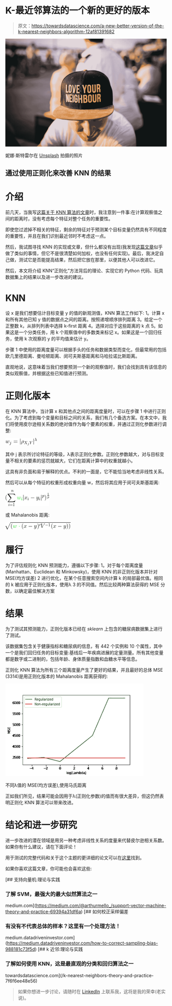# K-最近邻算法的一个新的更好的版本

> 原文：<https://towardsdatascience.com/a-new-better-version-of-the-k-nearest-neighbors-algorithm-12af81391682>

![](img/978956dc48416e2e2575442c1228c839.png)

妮娜·斯特雷尔在 [Unsplash](https://unsplash.com?utm_source=medium&utm_medium=referral) 拍摄的照片

## 通过使用正则化来改善 KNN 的结果

# 介绍

前几天，当我写[这篇关于 KNN 算法的文章](/k-nearest-neighbors-theory-and-practice-7f6f6ee48e56)时，我注意到一件事:在计算观察值之间的距离时，没有考虑每个特征对整个任务的重要性。

即使您过滤掉不相关的特征，剩余的特征对于预测某个目标变量仍然具有不同程度的重要性，并且在我们识别最近邻时不考虑这一点。

然后，我试图寻找 KNN 的实现或文章，但什么都没有出现(我发现[这篇文章](https://s3.us-west-2.amazonaws.com/secure.notion-static.com/e26ff79b-911c-4349-bdcb-38d59882abb3/The_impact_of_distance_feature_weighting_and_selection_for_KNN_in_credit_default_prediction.pdf?X-Amz-Algorithm=AWS4-HMAC-SHA256&X-Amz-Content-Sha256=UNSIGNED-PAYLOAD&X-Amz-Credential=AKIAT73L2G45EIPT3X45%2F20220404%2Fus-west-2%2Fs3%2Faws4_request&X-Amz-Date=20220404T130106Z&X-Amz-Expires=86400&X-Amz-Signature=ad652ce74d8eb6936056697edec606e8839ac408ba12ce23a04888010c0acea6&X-Amz-SignedHeaders=host&response-content-disposition=filename%20%3D%22The%2520impact%2520of%2520distance%252C%2520feature%2520weighting%2520and%2520selection%2520for%2520KNN%2520in%2520credit%2520default%2520prediction.pdf%22&x-id=GetObject)似乎做了类似的事情，但它不是很清楚如何加权，也没有任何实现)。最后，我决定自己做，测试它是否能提高结果，然后把它放在那里，以便其他人可以改进它。

然后，本文将介绍 KNN“正则化”方法背后的理论、实现它的 Python 代码、玩具数据集上的结果以及进一步改进的建议。

# KNN

设 x 是我们想要估计目标变量 y 的值的新观测值，KNN 算法工作如下:
1。计算 x 和所有其他已知 y 值的数据点之间的距离。按照递增顺序排列距离
3。给定一个正整数 k，从排列列表中选择 k-first 距离
4。选择对应于这些距离的 k 点
5。如果这是一个分类任务，用 k 个观察值中的多数类来标记 x。如果这是一个回归任务，使用 k 次观察的 y 的平均值来估计 y。

步骤 1 中使用的距离度量可以根据手头的任务和数据类型而变化，但最常用的包括欧几里德距离、曼哈顿距离、闵可夫斯基距离和马哈拉诺比斯距离。

直观地说，这意味着当我们想要预测一个新的观察值时，我们会找到具有该信息的类似观察值，并根据这些已知值进行预测。

# 正则化版本

在 KNN 算法中，当计算 x 和其他点之间的距离度量时，可以在步骤 1 中进行正则化。为了考虑到每个变量和目标之间的关系，我们有几个备选方案。在本文中，我们将使用皮尔逊相关系数的绝对值作为每个要素的权重，并通过正则化参数进行调整:

![](img/ae342bb5157aded1d1293c23a2fa684f.png)

其中 j 表示所讨论特征的等级，λ表示正则化参数。正则化参数越大，对与目标变量不相关的要素的惩罚就越大，它们在距离计算中的权重就越小。

这具有非负面和易于解释的优点。不利的一面是，它不能恰当地考虑非线性关系。

然后可以从每个特征的权重形成权重向量 w，然后将其应用于闵可夫斯基距离:

![](img/59478e9a6371a5ce832eeb782068ef86.png)

或 Mahalanobis 距离:

![](img/42f15a49fe10060f0264d33cfa8958ee.png)

# 履行

为了评估规则化 KNN 预测能力，遵循以下步骤:
1。对于每个距离度量(Manhattan、Euclidean 和 Minkowsky)，使用 KNN 的非正则化版本并针对 MSE(均方误差)
2 进行优化，在某个任意搜索空间内计算 k 的局部最优值。相同的 k 被应用于正则化版本，使用λ
3 的不同值。然后比较两种算法获得的 MSE 分数，以确定最佳解决方案

# 结果

为了测试其预测能力，正则化版本已经在 *sklearn* 上包含的糖尿病数据集上进行了测试。

该数据集包含关于健康指标和糖尿病的信息，有 442 个实例和 10 个属性，其中一个是我们回归任务的目标变量:基线后一年疾病进展的定量测量。所有其他变量都是数字或二进制的，包括年龄、身体质量指数和血糖水平等信息。

正则化 KNN 算法为所有三个距离度量产生了更好的结果，并且最好的总体 MSE (3314)是用正则化版本的 Mahalanobis 距离获得的:

![](img/12d48de33518ff7315ed3deb814e3969.png)

不同λ值的 MSE(均方误差),使用马氏距离

正如我们所见，结果可能会因用于λ(正则化参数)的值而有很大差异，但这仍然表明正则化 KNN 算法可以带来改进。

# 结论和进一步研究

进一步改进的潜在领域是用另一种考虑非线性关系的度量来代替皮尔逊相关系数。如果你有什么建议，请在下面评论！

用于测试的完整代码和关于这个主题的更详细的论文可以在[这里](https://github.com/arthurmello/regularized-knn)找到。

如果你喜欢这篇文章，你可能也会喜欢这些:

[](https://medium.com/@arthurmello_/support-vector-machine-theory-and-practice-69394a31df6a) [## 支持向量机:理论与实践

### 了解 SVM，最强大的最大似然算法之一

medium.com](https://medium.com/@arthurmello_/support-vector-machine-theory-and-practice-69394a31df6a) [](https://medium.datadriveninvestor.com/how-to-correct-sampling-bias-988181c73f5d) [## 如何校正采样偏差

### 有没有不代表总体的样本？这里有一个处理方法！

medium.datadriveninvestor.com](https://medium.datadriveninvestor.com/how-to-correct-sampling-bias-988181c73f5d) [](/k-nearest-neighbors-theory-and-practice-7f6f6ee48e56) [## k 近邻:理论与实践

### 了解如何使用 KNN，这是最直观的分类和回归算法之一

towardsdatascience.com](/k-nearest-neighbors-theory-and-practice-7f6f6ee48e56) 

> 如果你想进一步讨论，请随时在 [LinkedIn](https://www.linkedin.com/in/melloarthur/) 上联系我，这将是我的荣幸(老实说)。